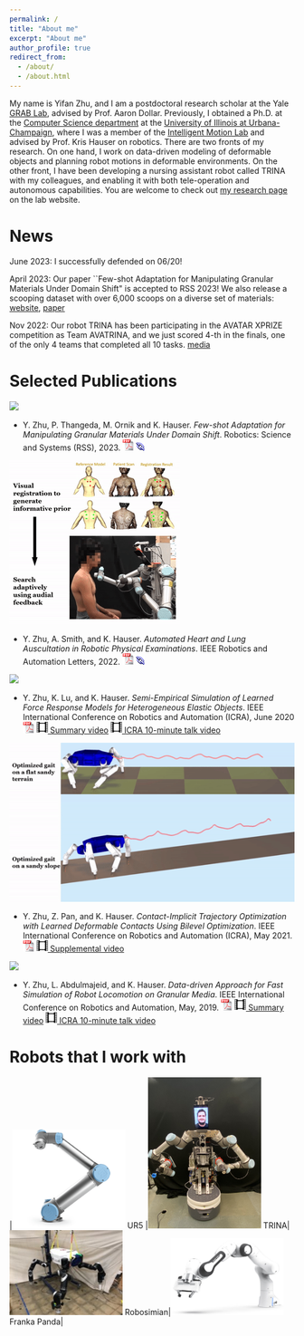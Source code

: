 ```yaml
---
permalink: /
title: "About me"
excerpt: "About me"
author_profile: true
redirect_from: 
  - /about/
  - /about.html
---
```

My name is Yifan Zhu, and I am a postdoctoral research scholar at the Yale <a href="https://www.eng.yale.edu/grablab/">GRAB Lab</a>, advised by Prof. Aaron Dollar. Previously, I obtained a Ph.D. at the <a href="https://cs.illinois.edu/">Computer Science department</a> at the <a href="https://illinois.edu/">University of Illinois at Urbana-Champaign</a>, where I was a member of the <a href="https://motion.cs.illinois.edu/">Intelligent Motion Lab</a> and advised by Prof. Kris Hauser on robotics. There are two fronts of my research. On one hand, I work on data-driven modeling of deformable objects and planning robot motions in deformable environments. On the other front, I have been developing a nursing assistant robot called TRINA with my colleagues, and enabling it with both tele-operation and autonomous capabilities. You are welcome to check out <a href="https://motion.cs.illinois.edu/efficientlearning/index.html">my research page</a> on the lab website.

News
======
June 2023: I successfully defended on 06/20! 

April 2023: Our paper ``Few-shot Adaptation for Manipulating Granular Materials Under Domain Shift" is accepted to RSS 2023! We also release a scooping dataset with over 6,000 scoops on a diverse set of materials: [website](https://drillaway.github.io/scooping-dataset.html), [paper](https://arxiv.org/abs/2303.02893)

Nov 2022: Our robot TRINA has been participating in the AVATAR XPRIZE competition as Team AVATRINA, and we just scored 4-th in the finals, one of the only 4 teams that completed all 10 tasks. [media](https://www.xprize.org/prizes/avatar/competing-teams)

Selected Publications
======
![](images/animation-datacollection.gif)

*   Y. Zhu, P. Thangeda, M. Ornik and K. Hauser. _Few-shot Adaptation for Manipulating Granular Materials Under Domain Shift_. Robotics: Science and Systems (RSS), 2023. [![link](images/pdf_icon_tiny.gif)](https://arxiv.org/abs/2303.02893) [![Website&Dataset](images/link_icon_tiny.gif)](https://drillaway.github.io/scooping-dataset.html)


<!-- <img style="float: left;" src="images/Auscultation_full.gif"> -->
![](images/Auscultation_full.gif)

*   Y. Zhu, A. Smith, and K. Hauser. _Automated Heart and Lung Auscultation in Robotic Physical Examinations_. IEEE Robotics and Automation Letters, 2022. [![pdf](images/pdf_icon_tiny.gif)](files/Zhu_Ascultation_2022.pdf) [![link](images/link_icon_tiny.gif)](https://arxiv.org/abs/2201.09511)

<!-- ![](images/Auscultation_full.gif) -->
<!-- 
Automated Heart and Lung Auscultation in Robotic Physical Examinations
---------------
This paper presents the first implementation of autonomous robotic auscultation of heart and lung sounds. To select auscultation locations that generate high-quality sounds, a Bayesian Optimization (BO) formulation leverages visual anatomical cues to predict where high-quality sounds might be located, while using auditory feedback to adapt to patient-specific anatomical qualities. Sound quality is estimated online using machine learning models trained on a database of heart and lung stethoscope recordings. Experiments on 4 human subjects show that our system autonomously captures heart and lung sounds of similar quality compared to tele-operation by a human trained in clinical auscultation. Surprisingly, one of the subjects exhibited a previously unknown cardiac pathology that was first identified using our robot, which demonstrates the potential utility of autonomous robotic auscultation for health screening. 

*   Y. Zhu, A. Smith, and K. Hauser. _Automated Heart and Lung Auscultation in Robotic Physical Examinations_. IEEE Robotics and Automation Letters, 2022. [![pdf](images/pdf_icon_tiny.gif)](files/Zhu_Ascultation_2022.pdf) [![link](images/link_icon_tiny.gif)](https://arxiv.org/abs/2201.09511) -->

![](images/poke.gif)
<!-- <img style="float: left;" src="images/poke.gif"> -->

*   Y. Zhu, K. Lu, and K. Hauser. _Semi-Empirical Simulation of Learned Force Response Models for Heterogeneous Elastic Objects_. IEEE International Conference on Robotics and Automation (ICRA), June 2020[![pdf](images/pdf_icon_tiny.gif)](files/Zhu_Poke_2020.pdf) [![](images/mov_icon_tiny.gif) Summary video](https://youtu.be/-9sjiERznRc) [![](images/mov_icon_tiny.gif) ICRA 10-minute talk video](https://youtu.be/xdrKUddJaEU)

![](images/TO_both.gif)
<!-- <img style="float: left;" src="images/TO_both.gif"> -->

*   Y. Zhu, Z. Pan, and K. Hauser. _Contact-Implicit Trajectory Optimization with Learned Deformable Contacts Using Bilevel Optimization_. IEEE International Conference on Robotics and Automation (ICRA), May 2021. [![pdf](images/pdf_icon_tiny.gif)](files/Zhu_TO_2021.pdf)   [![](images/mov_icon_tiny.gif) Supplemental video](https://youtu.be/cgMl3bAGfqc)


<!-- <img style="float: left;" src="images/GM.gif"> -->
![](images/GM.gif)

*   Y. Zhu, L. Abdulmajeid, and K. Hauser. _Data-driven Approach for Fast Simulation of Robot Locomotion on Granular Media_. IEEE International Conference on Robotics and Automation, May, 2019. [![pdf](images/pdf_icon_tiny.gif)](files/Zhu_GranularMedia_2019.pdf) [![](images/mov_icon_tiny.gif) Summary video](https://youtu.be/-9sjiERznRc) [![](images/mov_icon_tiny.gif) ICRA 10-minute talk video](https://youtu.be/xdrKUddJaEU)



Robots that I work with
======

|<img src="images/ur5.png" alt="drawing" width="200" /> UR5 |<img src="images/TRINA.JPG" alt="drawing" width="200" /> TRINA|<img src="images/robosimian.jpg" alt="drawing" width="200" /> Robosimian|<img src="images/franka.jpg" alt="drawing" width="200" /> Franka Panda|

<!-- Google tag (gtag.js) -->
<script async src="https://www.googletagmanager.com/gtag/js?id=G-VK97Q9SJHP"></script>
<script>
  window.dataLayer = window.dataLayer || [];
  function gtag(){dataLayer.push(arguments);}
  gtag('js', new Date());

  gtag('config', 'G-VK97Q9SJHP');
</script>

<!-- 
This is the front page of a website that is powered by the [academicpages template](https://github.com/academicpages/academicpages.github.io) and hosted on GitHub pages. [GitHub pages](https://pages.github.com) is a free service in which websites are built and hosted from code and data stored in a GitHub repository, automatically updating when a new commit is made to the respository. This template was forked from the [Minimal Mistakes Jekyll Theme](https://mmistakes.github.io/minimal-mistakes/) created by Michael Rose, and then extended to support the kinds of content that academics have: publications, talks, teaching, a portfolio, blog posts, and a dynamically-generated CV. You can fork [this repository](https://github.com/academicpages/academicpages.github.io) right now, modify the configuration and markdown files, add your own PDFs and other content, and have your own site for free, with no ads! An older version of this template powers my own personal website at [stuartgeiger.com](http://stuartgeiger.com), which uses [this Github repository](https://github.com/staeiou/staeiou.github.io).

A data-driven personal website
======
Like many other Jekyll-based GitHub Pages templates, academicpages makes you separate the website's content from its form. The content & metadata of your website are in structured markdown files, while various other files constitute the theme, specifying how to transform that content & metadata into HTML pages. You keep these various markdown (.md), YAML (.yml), HTML, and CSS files in a public GitHub repository. Each time you commit and push an update to the repository, the [GitHub pages](https://pages.github.com/) service creates static HTML pages based on these files, which are hosted on GitHub's servers free of charge.

Many of the features of dynamic content management systems (like Wordpress) can be achieved in this fashion, using a fraction of the computational resources and with far less vulnerability to hacking and DDoSing. You can also modify the theme to your heart's content without touching the content of your site. If you get to a point where you've broken something in Jekyll/HTML/CSS beyond repair, your markdown files describing your talks, publications, etc. are safe. You can rollback the changes or even delete the repository and start over -- just be sure to save the markdown files! Finally, you can also write scripts that process the structured data on the site, such as [this one](https://github.com/academicpages/academicpages.github.io/blob/master/talkmap.ipynb) that analyzes metadata in pages about talks to display [a map of every location you've given a talk](https://academicpages.github.io/talkmap.html).

Getting started
======
1. Register a GitHub account if you don't have one and confirm your e-mail (required!)
1. Fork [this repository](https://github.com/academicpages/academicpages.github.io) by clicking the "fork" button in the top right. 
1. Go to the repository's settings (rightmost item in the tabs that start with "Code", should be below "Unwatch"). Rename the repository "[your GitHub username].github.io", which will also be your website's URL.
1. Set site-wide configuration and create content & metadata (see below -- also see [this set of diffs](http://archive.is/3TPas) showing what files were changed to set up [an example site](https://getorg-testacct.github.io) for a user with the username "getorg-testacct")
1. Upload any files (like PDFs, .zip files, etc.) to the files/ directory. They will appear at https://[your GitHub username].github.io/files/example.pdf.  
1. Check status by going to the repository settings, in the "GitHub pages" section

Site-wide configuration
------
The main configuration file for the site is in the base directory in [_config.yml](https://github.com/academicpages/academicpages.github.io/blob/master/_config.yml), which defines the content in the sidebars and other site-wide features. You will need to replace the default variables with ones about yourself and your site's github repository. The configuration file for the top menu is in [_data/navigation.yml](https://github.com/academicpages/academicpages.github.io/blob/master/_data/navigation.yml). For example, if you don't have a portfolio or blog posts, you can remove those items from that navigation.yml file to remove them from the header. 

Create content & metadata
------
For site content, there is one markdown file for each type of content, which are stored in directories like _publications, _talks, _posts, _teaching, or _pages. For example, each talk is a markdown file in the [_talks directory](https://github.com/academicpages/academicpages.github.io/tree/master/_talks). At the top of each markdown file is structured data in YAML about the talk, which the theme will parse to do lots of cool stuff. The same structured data about a talk is used to generate the list of talks on the [Talks page](https://academicpages.github.io/talks), each [individual page](https://academicpages.github.io/talks/2012-03-01-talk-1) for specific talks, the talks section for the [CV page](https://academicpages.github.io/cv), and the [map of places you've given a talk](https://academicpages.github.io/talkmap.html) (if you run this [python file](https://github.com/academicpages/academicpages.github.io/blob/master/talkmap.py) or [Jupyter notebook](https://github.com/academicpages/academicpages.github.io/blob/master/talkmap.ipynb), which creates the HTML for the map based on the contents of the _talks directory).

**Markdown generator**

I have also created [a set of Jupyter notebooks](https://github.com/academicpages/academicpages.github.io/tree/master/markdown_generator
) that converts a CSV containing structured data about talks or presentations into individual markdown files that will be properly formatted for the academicpages template. The sample CSVs in that directory are the ones I used to create my own personal website at stuartgeiger.com. My usual workflow is that I keep a spreadsheet of my publications and talks, then run the code in these notebooks to generate the markdown files, then commit and push them to the GitHub repository.

How to edit your site's GitHub repository
------
Many people use a git client to create files on their local computer and then push them to GitHub's servers. If you are not familiar with git, you can directly edit these configuration and markdown files directly in the github.com interface. Navigate to a file (like [this one](https://github.com/academicpages/academicpages.github.io/blob/master/_talks/2012-03-01-talk-1.md) and click the pencil icon in the top right of the content preview (to the right of the "Raw | Blame | History" buttons). You can delete a file by clicking the trashcan icon to the right of the pencil icon. You can also create new files or upload files by navigating to a directory and clicking the "Create new file" or "Upload files" buttons. 

Example: editing a markdown file for a talk
![Editing a markdown file for a talk](/images/editing-talk.png)

For more info
------
More info about configuring academicpages can be found in [the guide](https://academicpages.github.io/markdown/). The [guides for the Minimal Mistakes theme](https://mmistakes.github.io/minimal-mistakes/docs/configuration/) (which this theme was forked from) might also be helpful. -->

